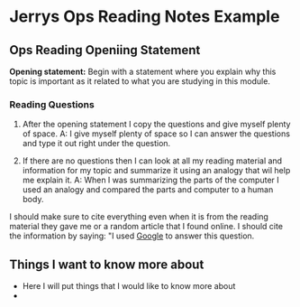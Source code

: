 # Jerrys Ops Reading Notes Example

## Ops Reading Openiing Statement

**Opening statement:**
Begin with a statement where you explain why this topic is important as it related to what you are studying in this module. 

### Reading Questions

1. After the opening statement I copy the questions and give myself plenty of space.
A: I give myself plenty of space so I can answer the questions and type it out right under the question.

2. If there are no questions then I can look at all my reading material and information for my topic and summarize it using an analogy that wil help me explain it.
A: When I was summarizing the parts of the computer I used an analogy and compared the parts and computer to a human body.

I should make sure to cite everything even when it is from the reading material they gave me or a random article that I found online. 
I should cite the information by saying: "I used [Google](www.google.com) to answer this question.

 
## Things I want to know more about 
- Here I will put things that I would like to know more about
- 
